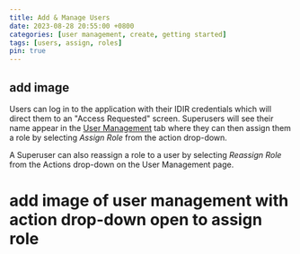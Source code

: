 ```yaml
---
title: Add & Manage Users
date: 2023-08-28 20:55:00 +0800
categories: [user management, create, getting started]
tags: [users, assign, roles]
pin: true
---
```


## add image

Users can log in to the application with their IDIR credentials which will direct them to an "Access Requested" screen. Superusers will see their name appear in the [User Management](/met-guide/posts/user-management/) tab where they can then assign them a role by selecting *Assign Role* from the action drop-down.  

A Superuser can also reassign a role to a user by selecting *Reassign Role* from the Actions drop-down on the User Management page.

# add image of user management with action drop-down open to assign role

   
